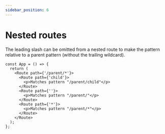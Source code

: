 ```yaml
---
sidebar_position: 6
---
```


# Nested routes

The leading slash can be omitted from a nested route to make the pattern relative to a parent pattern (without the trailing wildcard).

```tsx
const App = () => {
  return (
    <Route path={'/parent/*'}>
      <Route path={'child'}>
        <p>Matches pattern "/parent/child"</p>
      </Route>
      <Route path={''}>
        <p>Matches pattern "/parent/"</p>
      </Route>
      <Route path={'*'}>
        <p>Matches pattern "/parent/*"</p>
      </Route>
    </Route>
  );
};
```
